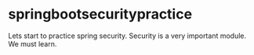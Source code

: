 # springbootsecuritypractice
Lets start to practice spring security.
Security is a very important module. We must learn.
